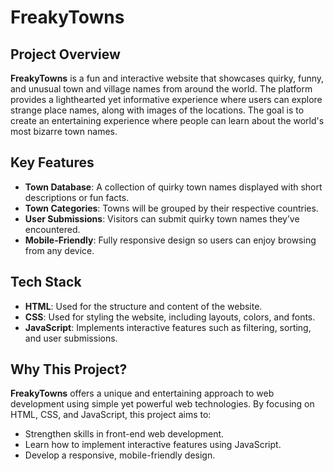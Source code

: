 # FreakyTowns

## Project Overview

**FreakyTowns** is a fun and interactive website that showcases quirky, funny, and unusual town and village names from around the world. The platform provides a lighthearted yet informative experience where users can explore strange place names, along with images of the locations. The goal is to create an entertaining experience where people can learn about the world's most bizarre town names.

## Key Features

- **Town Database**: A collection of quirky town names displayed with short descriptions or fun facts.
- **Town Categories**: Towns will be grouped by their respective countries.
- **User Submissions**: Visitors can submit quirky town names they’ve encountered.
- **Mobile-Friendly**: Fully responsive design so users can enjoy browsing from any device.

## Tech Stack

- **HTML**: Used for the structure and content of the website.
- **CSS**: Used for styling the website, including layouts, colors, and fonts.
- **JavaScript**: Implements interactive features such as filtering, sorting, and user submissions.

## Why This Project?

**FreakyTowns** offers a unique and entertaining approach to web development using simple yet powerful web technologies. By focusing on HTML, CSS, and JavaScript, this project aims to:

- Strengthen skills in front-end web development.
- Learn how to implement interactive features using JavaScript.
- Develop a responsive, mobile-friendly design.
